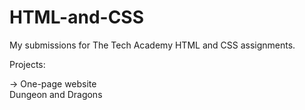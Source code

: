 # HTML-and-CSS
My submissions for The Tech Academy HTML and CSS assignments.

Projects:
  
 -> One-page website
  <br> Dungeon and Dragons 
